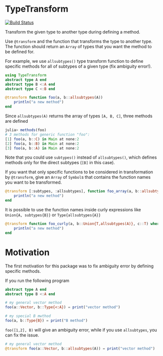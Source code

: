 # TypeTransform

[![Build Status](https://github.com/aminya/TypeTransform.jl/workflows/CI/badge.svg)](https://github.com/aminya/TypeTransform.jl/actions)

Transform the given type to another type during defining a method.

Use `@transform` and the function that transforms the type to another type. The function should return an `Array` of types that you want the method to be defined for.

For example, we use `allsubtypes()` type transform function to define specific methods for all of subtypes of a given type (fix ambiguity error!).
```julia
using TypeTransform
abstract type A end
abstract type B <:A end
abstract type C <:B end

@transform function foo(a, b::allsubtypes(A))
    println("a new method")
end
```
Since `allsubtypes(A)` returns the array of types `[A, B, C]`, three methods are defined
```julia
julia> methods(foo)
# 3 methods for generic function "foo":
[1] foo(a, b::C) in Main at none:2
[2] foo(a, b::B) in Main at none:2
[3] foo(a, b::A) in Main at none:2
```
Note that you could use `subtypes()` instead of `allsubtypes()`, which defines methods only for the direct subtypes (`[B]` in this case).

If you want that only specific functions to be considered in transformation by `@transform`, give an `Array` of `Symbol`s that contains the function names you want to be transformed.

```julia
@transform [:subtypes, :allsubtypes], function foo_array(a, b::allsubtypes(A))
    println("a new method")
end
```

It is possible to use the function names inside curly expressions like `Union{A, subtypes{B}}` or `Type{allsubtypes{A}}`
```julia
@transform function foo_curly(a, b::Union{T,allsubtypes(A)}, c::T) where {T<:Int64}
    println("a new method")
end
```

# Motivation
The first motivation for this package was to fix ambiguity error by defining specific methods.

If you run the following program
```julia
abstract type A end
abstract type B <:A end

# my general vector method
foo(a::Vector, b::Type{<:A}) = print("vector method")

# my special B mwthod
foo(a, b::Type{B}) = print("B method")
```
`foo([1,2], B)` will give an ambiguity error, while if you use `allsubtypes`, you can fix the issue.

```julia
# my general vector method
@transform foo(a::Vector, b::allsubtypes(A)) = print("vector method")
```
